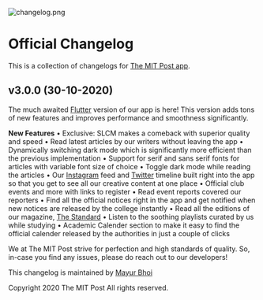 ![changelog.png](https://i.ibb.co/6RCmzMW/app-changelog.png)

# Official Changelog
This is a collection of changelogs for [The MIT Post app](https://play.google.com/store/apps/details?id=com.thepost.app).

## v3.0.0 (30-10-2020)
The much awaited [Flutter](https://flutter.dev/) version of our app is here!
This version adds tons of new features and improves performance and smoothness significantly.

**New Features**
 • Exclusive: SLCM makes a comeback with superior quality and speed
 • Read latest articles by our writers without leaving the app
 • Dynamically switching dark mode which is significantly more efficient than the previous implementation
 • Support for serif and sans serif fonts for articles with variable font size of choice
 • Toggle dark mode while reading the articles
 • Our [Instagram](https://www.instagram.com/themitpost/) feed and [Twitter](https://twitter.com/themitpost) timeline built right into the app so that you get to see all our creative content at one place
 • Official club events and more with links to register
 • Read event reports covered our reporters
 • Find all the official notices right in the app and get notified when new notices are released by the college instantly
 • Read all the editions of our magazine, [The Standard]()
 • Listen to the soothing playlists curated by us while studying
 • Academic Calender section to make it easy to find the official calender released by the authorities in just a couple of clicks

We at The MIT Post strive for perfection and high standards of quality. So, in-case you find any issues, please do reach out to our developers!

This changelog is maintained by [Mayur Bhoi](https://mayur57.github.io)

Copyright 2020 The MIT Post
All rights reserved.